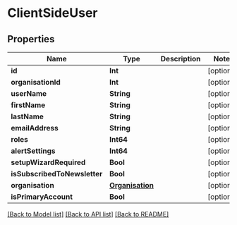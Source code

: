 # ClientSideUser

## Properties
Name | Type | Description | Notes
------------ | ------------- | ------------- | -------------
**id** | **Int** |  | [optional] 
**organisationId** | **Int** |  | [optional] 
**userName** | **String** |  | [optional] 
**firstName** | **String** |  | [optional] 
**lastName** | **String** |  | [optional] 
**emailAddress** | **String** |  | [optional] 
**roles** | **Int64** |  | [optional] 
**alertSettings** | **Int64** |  | [optional] 
**setupWizardRequired** | **Bool** |  | [optional] 
**isSubscribedToNewsletter** | **Bool** |  | [optional] 
**organisation** | [**Organisation**](Organisation.md) |  | [optional] 
**isPrimaryAccount** | **Bool** |  | [optional] 

[[Back to Model list]](../README.md#documentation-for-models) [[Back to API list]](../README.md#documentation-for-api-endpoints) [[Back to README]](../README.md)


